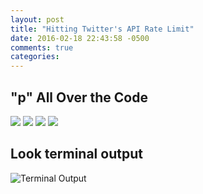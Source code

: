 ```yaml
---
layout: post
title: "Hitting Twitter's API Rate Limit"
date: 2016-02-18 22:43:58 -0500
comments: true
categories: 
---
```


## "p" All Over the Code
<img src="{{ root_url }}/images/api-debug-p-in-controller.png" />
<img src="{{ root_url }}/images/api-debug-p-in-model-methods-1.png" />
<img src="{{ root_url }}/images/api-debug-p-in-model-loops.png" />
<img src="{{ root_url }}/images/api-debug-p-in-model-twitter-client.png" />


## Look terminal output
![Terminal Output](http://recordit.co/Uo9Dyvg0L3)

